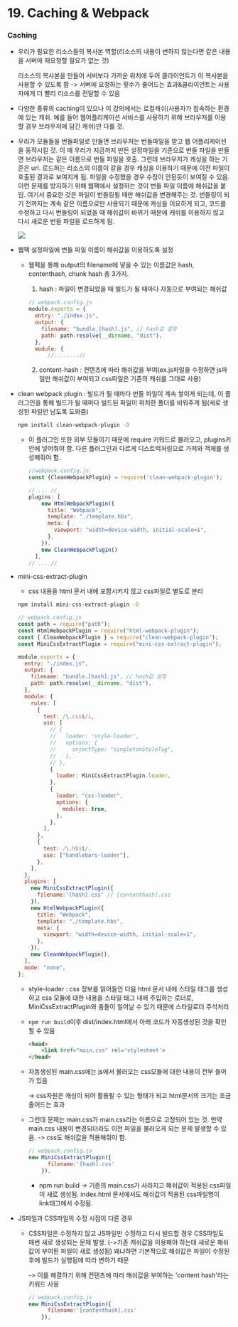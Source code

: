 # 19. Caching & Webpack

### Caching

* 우리가 필요한 리소스들의 복사본 역할(리소스의 내용이 변하지 않는다면 같은 내용을 서버에 재요청할 필요가 없는 것)

  리소스의 복사본을 만들어 서버보다 가까운 위치에 두어 클라이언트가 이 복사본을 사용할 수 있도록 함 -> 서버에 요청하는 횟수가 줄어드는 효과&클라이언트는 사용자에게 더 빨리 리소스를 전달할 수 있음

* 다양한 종류의 caching이 있으나 이 강의에서는 로컬캐쉬(사용자가 접속하는 환경에 있는 캐쉬. 예를 들어 웹어플리케이션 서비스를 사용하기 위해 브라우저를 이용할 경우 브라우저에 담긴 캐쉬)만 다룰 것.

* 우리가 모듈들을 번들파일로 만들면 브라우저는 번들파일을 받고 웹 어플리케이션을 동작시킬 것. 이 때 우리가 지금까지 만든 설정파일을 기준으로 번들 파일을 만들면 브라우저는 같은 이름으로 번들 파일을 호출. 그런데 브라우저가 캐싱을 하는 기준은 url. 로드하는 리소스의 이름이 같을 경우 캐싱을 이용하기 때문에 이전 파일이 호출된 결과로 보여지게 됨. 파일을 수정했을 경우 수정이 안된듯이 보여질 수 있음. 이런 문제를 방지하기 위해 웹팩에서 설정하는 것이 번들 파일 이름에 해쉬값을 붙임. 여기서 중요한 것은 파일이 번들링될 때만 해쉬값을 변경해주는 것. 번들링이 되기 전까지는 계속 같은 이름으로만 사용되기 때문에 캐싱을 이요하게 되고, 코드를 수정하고 다시 번들링이 되었을 때 해쉬값이 바뀌기 때문에 캐쉬를 이용하지 않고 다시 새로운 번들 파일을 로드하게 됨.

  ![](C:\Users\haeri\Desktop\development\TIL\webpack\images\caching.JPG)

* 웹팩 설정파일에 번들 파일 이름이 해쉬값을 이용하도록 설정

  * 웹팩을 통해 output의 filename에 넣을 수 있는 이름값은 hash, contenthash, chunk hash 총 3가지.	

    1) hash : 파일이 변경되었을 때 빌드가 될 때마다 자동으로 부여되는 해쉬값

    ```javascript
    // webpack.config.js
    module.exports = {
      entry: "./index.js",
      output: {
        filename: "bundle.[hash].js", // hash값 설정
        path: path.resolve(__dirname, "dist"),
      },
      module: {
          //........//
    ```

    2) content-hash : 컨텐츠에 따라 해쉬값을 부여(ex.js파일을 수정하면 js파일만 해쉬값이 부여되고 css파일은 기존의 캐쉬를 그대로 사용)



* clean webpack plugin : 빌드가 될 때마다 번들 파일이 계속 쌓이게 되는데, 이 플러그인을 통해 빌드가 될 때마다 빌드된 파일이 위치한 폴더를 비워주게 됨(새로 생성된 파일만 남도록 도와줌)

  ```bash
  npm install clean-webpack-plugin -D
  ```

  * 이 플러그인 또한 외부 모듈이기 때문에 require 키워드로 불러오고, plugins키 안에 넣어줘야 함. 다른 플러그인과 다르게 디스트럭처링으로 가져와 객체를 생성해줘야 함.

    ```javascript
    //webpack.config.js
    const {CleanWebpackPlugin} = require('clean-webpack-plugin');
    
    // ... //
    plugins: [
        new HtmlWebpackPlugin({
          title: "Webpack",
          template: "./template.hbs",
          meta: {
            viewport: "width=device-width, initial-scale=1",
          },
        }),
        new CleanWebpackPlugin()
      ],
    // ... //
    ```

* mini-css-extract-plugin

  * css 내용을 html 문서 내에 포함시키지 않고 css파일로 별도로 분리

  ```bash
  npm install mini-css-extract-plugin -D
  ```

  ```javascript
  // webpack.config.js
  const path = require("path");
  const HtmlWebpackPlugin = require("html-webpack-plugin");
  const { CleanWebpackPlugin } = require("clean-webpack-plugin");
  const MiniCssExtractPlugin = require("mini-css-extract-plugin");
  
  module.exports = {
    entry: "./index.js",
    output: {
      filename: "bundle.[hash].js", // hash값 설정
      path: path.resolve(__dirname, "dist"),
    },
    module: {
      rules: [
        {
          test: /\.css$/i,
          use: [
            // {
            //   loader: "style-loader",
            //   options: {
            //     injectType: "singletonStyleTag",
            //   },
            // },
            {
              loader: MiniCssExtractPlugin.loader,
            },
            {
              loader: "css-loader",
              options: {
                modules: true,
              },
            },
          ],
        },
        {
          test: /\.hbs$/,
          use: ["handlebars-loader"],
        },
      ],
    },
    plugins: [
      new MiniCssExtractPlugin({
        filename:'[hash].css' // [contenthash].css
      }),
      new HtmlWebpackPlugin({
        title: "Webpack",
        template: "./template.hbs",
        meta: {
          viewport: "width=device-width, initial-scale=1",
        },
      }),
      new CleanWebpackPlugin(),
    ],
    mode: "none",
  };
  ```

  * style-loader : css 정보를 읽어들인 다음 html 문서 내에 스타일 태그를 생성하고 css 모듈에 대한 내용을 스타일 태그 내에 주입하는 로더로, MiniCssExtractPlugin와 충돌이 일어날 수 있기 때문에  스타일로더 주석처리

  * `npm run build`이후 dist/index.html에서 아래 코드가 자동생성된 것을 확인할 수 있음

    ```html
    <head>
        <link href="main.css" rel='stylesheet'>
    </head>
    ```

  * 자동생성된 main.css에는 js에서 불러오는 css모듈에 대한 내용이 전부 들어가 있음

    -> css자원은 캐싱이 되어 활용될 수 있는 형태가 되고 html문서의 크기는 조금 줄어드는 효과

  * 그런데 문제는 main.css가 main.css라는 이름으로 고정되어 있는 것. 만약 main.css 내용이 변경되더라도 이전 파일을 불러오게 되는 문제 발생할 수 있음. -> css도 해쉬값을 적용해줘야 함.

    ```javascript
    // webpack.config.js
    new MiniCssExtractPlugin({
          filename:'[hash].css'
        }),
    ```

    * npm run build -> 기존의 main.css가 사라지고 해쉬값이 적용된 css파일이 새로 생성됨. index.html 문서에서도 해쉬값이 적용된 css파일명이 link태그에서 수정됨.

* JS파일과 CSS파일의 수정 시점이 다른 경우

  * CSS파일은 수정하지 않고 JS파일만 수정하고 다시 빌드할 경우 CSS파일도 매번 새로 생성되는 문제 발생. (->기존 캐쉬값을 이용해야 하는데 새로운 해쉬값이 부여된 파일이 새로 생성됨) 왜냐하면 기본적으로 해쉬값은 파일이 수정된 후에 빌드가 실행됨에 따라 변하기 때문

    -> 이를 해결하기 위해 컨텐츠에 따라 해쉬값을 부여하는 'content hash'라는 키워드 사용

    ```javascript
    // webpack.config.js
    new MiniCssExtractPlugin({
          filename:'[contenthash].css'
        }),
    ```

